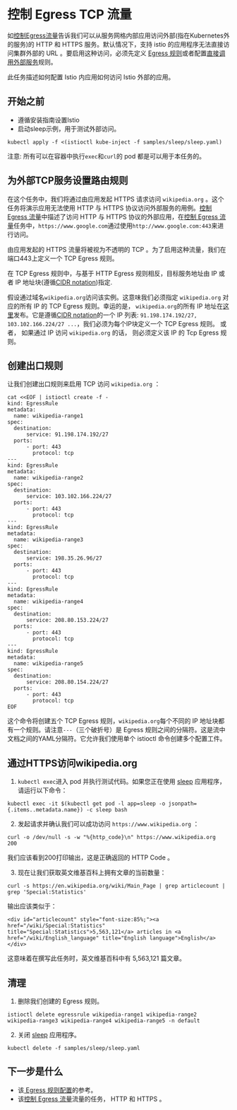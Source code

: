 # 控制 Egress TCP 流量
如[控制Egress流量](http://istio.doczh.cn/docs/tasks/traffic-management/egress.html)告诉我们可以从服务网格内部应用访问外部(指在Kubernetes外的服务)的 HTTP 和 HTTPS 服务。默认情况下，支持 istio 的应用程序无法直接访问集群外部的 URL 。要启用这种访问，必须先定义 [Egress 规则](http://istio.doczh.cn/docs/concepts/traffic-management/rules-configuration.html#EgressRule)或者配置[直接调用外部服务](http://istio.doczh.cn/docs/tasks/traffic-management/egress.html#直接调用外部服务
)规则。

此任务描述如何配置 Istio 内应用如何访问 Istio 外部的应用。

## 开始之前
* 遵循安装指南设置Istio
* 启动sleep示例，用于测试外部访问。
```
kubectl apply -f <(istioctl kube-inject -f samples/sleep/sleep.yaml)
```
注意: 所有可以在容器中执行`exec`和`curl`的 pod 都是可以用于本任务的。

## 为外部TCP服务设置路由规则
在这个任务中，我们将通过由应用发起 HTTPS 请求访问 `wikipedia.org` 。这个任务将演示应用无法使用 HTTP 与 HTTPS 协议访问外部服务的用例。[控制  Egress 流量](http://istio.doczh.cn/docs/tasks/traffic-management/egress.html)中描述了访问 HTTP 与 HTTPS 协议的外部应用，在[控制 Egress 流量](http://istio.doczh.cn/docs/tasks/traffic-management/egress.html)任务中，`https://www.google.com`通过使用`http://www.google.com:443`来进行访问。

由应用发起的 HTTPS 流量将被视为不透明的 TCP 。为了启用这种流量，我们在端口443上定义一个 TCP Egress 规则。

在 TCP Egress 规则中，与基于 HTTP Egress 规则相反，目标服务地址由 IP 或者 IP 地址块(遵循[CIDR notation](https://tools.ietf.org/html/rfc2317))指定.

假设通过域名`wikipedia.org`访问该实例。这意味我们必须指定 `wikipedia.org` 对应的所有 IP 的 TCP Egress 规则。幸运的是，  `wikipedia.org`的所有 IP 地址在[这里](https://www.mediawiki.org/wiki/Wikipedia_Zero/IP_Addresses)发布。它是遵循[CIDR notation](https://tools.ietf.org/html/rfc2317)的一个 IP 列表: `91.198.174.192/27, 103.102.166.224/27 ...`，我们必须为每个IP块定义一个 TCP Egress 规则。
或者， 如果通过 IP 访问 `wikipedia.org` 的话， 则必须定义该 IP 的 Tcp Egress 规则。

## 创建出口规则
让我们创建出口规则来启用 TCP 访问 `wikipedia.org` ：
```
cat <<EOF | istioctl create -f -
kind: EgressRule
metadata:
  name: wikipedia-range1
spec:
  destination:
      service: 91.198.174.192/27
  ports:
      - port: 443
        protocol: tcp
---
kind: EgressRule
metadata:
  name: wikipedia-range2
spec:
  destination:
      service: 103.102.166.224/27
  ports:
      - port: 443
        protocol: tcp
---
kind: EgressRule
metadata:
  name: wikipedia-range3
spec:
  destination:
      service: 198.35.26.96/27
  ports:
      - port: 443
        protocol: tcp
---
kind: EgressRule
metadata:
  name: wikipedia-range4
spec:
  destination:
      service: 208.80.153.224/27
  ports:
      - port: 443
        protocol: tcp
---
kind: EgressRule
metadata:
  name: wikipedia-range5
spec:
  destination:
      service: 208.80.154.224/27
  ports:
      - port: 443
        protocol: tcp
EOF
```
这个命令将创建五个 TCP Egress 规则，`wikipedia.org`每个不同的 IP 地址块都有一个规则。请注意`---`（三个破折号）是 Egress 规则之间的分隔符。这是流中文档之间的YAML分隔符。它允许我们使用单个 istioctl 命令创建多个配置工件。

## 通过HTTPS访问wikipedia.org
1. `kubectl exec`进入 pod 并执行测试代码。如果您正在使用 [sleep](https://github.com/istio/istio/tree/master/samples/sleep) 应用程序，请运行以下命令：
```
kubectl exec -it $(kubectl get pod -l app=sleep -o jsonpath={.items..metadata.name}) -c sleep bash
```
2. 发起请求并确认我们可以成功访问 `https://www.wikipedia.org` ：
```
curl -o /dev/null -s -w "%{http_code}\n" https://www.wikipedia.org
200
```
我们应该看到200打印输出，这是正确返回的 HTTP Code 。

3. 现在让我们获取英文维基百科上拥有文章的当前数量：
```
curl -s https://en.wikipedia.org/wiki/Main_Page | grep articlecount | grep 'Special:Statistics'
```
输出应该类似于：
```
<div id="articlecount" style="font-size:85%;"><a href="/wiki/Special:Statistics" title="Special:Statistics">5,563,121</a> articles in <a  href="/wiki/English_language" title="English language">English</a></div>
```
这意味着在撰写此任务时，英文维基百科中有 5,563,121 篇文章。

## 清理
1. 删除我们创建的 Egress 规则。
```
istioctl delete egressrule wikipedia-range1 wikipedia-range2 wikipedia-range3 wikipedia-range4 wikipedia-range5 -n default
```
2. 关闭 [sleep](https://github.com/istio/istio/tree/master/samples/sleep) 应用程序。
```
kubectl delete -f samples/sleep/sleep.yaml
```

## 下一步是什么
* 该[ Egress 规则配置](http://istio.doczh.cn/docs/concepts/traffic-management/rules-configuration.html#EgressRule)的参考。
* 该[控制 Egress 流量](http://istio.doczh.cn/docs/tasks/traffic-management/egress.html)流量的任务， HTTP 和 HTTPS 。
